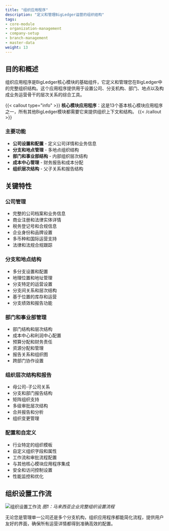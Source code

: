 ```yaml
---
title: "组织应用程序"
description: "定义和管理BigLedger运营的组织结构"
tags:
- core-module
- organization-management
- company-setup
- branch-management
- master-data
weight: 13
---
```


## 目的和概述

组织应用程序是BigLedger核心模块的基础组件，它定义和管理您在BigLedger中的完整组织结构。这个应用程序提供用于设置公司、分支机构、部门、地点以及构成业务运营骨干的层次关系的综合工具。

{{< callout type="info" >}}
**核心模块应用程序**：这是13个基本核心模块应用程序之一，所有其他BigLedger模块都需要它来提供组织上下文和结构。
{{< /callout >}}

### 主要功能
- **公司设置和配置** - 定义公司详情和业务信息
- **分支和地点管理** - 多地点组织结构
- **部门和事业部结构** - 内部组织层次结构
- **成本中心管理** - 财务报告和成本分配
- **组织层次结构** - 父子关系和报告结构

## 关键特性

### 公司管理
- 完整的公司档案和业务信息
- 商业注册和法律实体详情
- 税务登记号和合规信息
- 企业身份和品牌设置
- 多币种和国际运营支持
- 法律和法规合规跟踪

### 分支和地点结构
- 多分支设置和配置
- 地理位置和地址管理
- 分支特定的运营设置
- 分支间关系和层次结构
- 基于位置的库存和运营
- 分支绩效和报告功能

### 部门和事业部管理
- 部门结构和层次结构
- 成本中心和利润中心配置
- 预算分配和财务责任
- 资源分配和管理
- 报告关系和组织图
- 跨部门协作设置

### 组织层次结构和报告
- 母公司-子公司关系
- 分支和部门报告结构
- 矩阵组织支持
- 多级审批层次结构
- 合并报告和分析
- 组织变更管理

### 配置和自定义
- 行业特定的组织模板
- 自定义组织字段和属性
- 工作流和审批流程配置
- 与其他核心模块应用程序集成
- 安全和访问控制设置
- 性能监控和优化

## 组织设置工作流

![组织设置工作流](/diagrams/organization-setup-workflow.svg)
*图1：马来西亚企业完整组织设置流程*

无论您是管理单一公司还是多个分支机构，组织应用程序都能简化流程，提供用户友好的界面，确保所有运营详情都得到准确高效的配置。